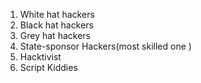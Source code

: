 1. White hat hackers
2. Black hat hackers
3. Grey hat hackers
4. State-sponsor Hackers(most skilled one )
5. Hacktivist
6. Script Kiddies 